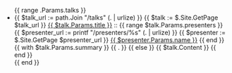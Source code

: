 <ul>
  {{ range .Params.talks }}
  <li>
    <div>
    {{ $talk_url := path.Join "/talks" (. | urlize) }}
    {{ $talk := $.Site.GetPage $talk_url }}
    <a href="{{ $talk_url }}">{{ $talk.Params.title }}</a> ::
    {{ range $talk.Params.presenters }}
      {{ $presenter_url := printf "/presenters/%s" (. | urlize) }}
      {{ $presenter := $.Site.GetPage $presenter_url }}
      <a href="{{ $presenter_url }}">{{ $presenter.Params.name }}</a>
    {{ end }}
    </div>
    <div>
    {{ with $talk.Params.summary }}
      {{ . }}
    {{ else }}
      {{ $talk.Content }}
    {{ end }}
    </div>
  </li>
  {{ end }}
</ul>

